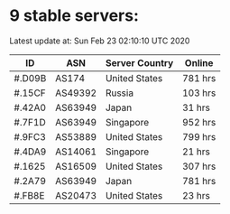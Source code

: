 # 9 stable servers:

Latest update at: Sun Feb 23 02:10:10 UTC 2020

| ID | ASN | Server Country | Online |
| -- | --- | -------------- | ------ |
| #.D09B | AS174 | United States | 781 hrs |
| #.15CF | AS49392 | Russia | 103 hrs |
| #.42A0 | AS63949 | Japan | 31 hrs |
| #.7F1D | AS63949 | Singapore | 952 hrs |
| #.9FC3 | AS53889 | United States | 799 hrs |
| #.4DA9 | AS14061 | Singapore | 21 hrs |
| #.1625 | AS16509 | United States | 307 hrs |
| #.2A79 | AS63949 | Japan | 781 hrs |
| #.FB8E | AS20473 | United States | 23 hrs |

